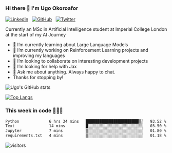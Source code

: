 ### Hi there 👋 I'm Ugo Okoroafor
[![Linkedin](https://img.shields.io/badge/linkedin-%230077B5.svg?style=for-the-badge&logo=linkedin&logoColor=white)](https://www.linkedin.com/in/ugo-okoroafor-49709878/) &nbsp;
[![GitHub](https://img.shields.io/badge/github-%23121011.svg?style=for-the-badge&logo=github&logoColor=white)](https://github.com/Uokoroafor/uokoroafor) &nbsp;
[![Twitter](https://img.shields.io/badge/Twitter-1DA1F2?style=for-the-badge&logo=twitter&logoColor=white)](https://twitter.com/ArtificialUgo)&nbsp;

Currently an MSc in Artificial Intelligence student at Imperial College London at the start of my AI Journey

- 🌱 I’m currently learning about Large Language Models
- 🔭 I’m currently working on Reinforcement Learning projects and improving my languages
- 👯 I’m looking to collaborate on interesting development projects
- 🤔 I’m looking for help with Jax
- 💬 Ask me about anything. Always happy to chat.
- Thanks for stopping by!


![Ugo's GitHub stats](https://github-readme-stats-eight-theta.vercel.app/api?username=uokoroafor&show_icons=true&theme=transparent&hide=stars,issues)

[![Top Langs](https://github-readme-stats-git-masterrstaa-rickstaa.vercel.app/api/top-langs/?username=uokoroafor&layout=compact&theme=transparent)](https://github.com/uokoroafor/)



### This week in code 👨🏾‍💻
<!--START_SECTION:waka-->

```txt
Python             6 hrs 34 mins   ███████████████████████▒░   93.52 %
Text               14 mins         █░░░░░░░░░░░░░░░░░░░░░░░░   03.50 %
Jupyter            7 mins          ▒░░░░░░░░░░░░░░░░░░░░░░░░   01.80 %
requirements.txt   4 mins          ▒░░░░░░░░░░░░░░░░░░░░░░░░   01.18 %
```

<!--END_SECTION:waka-->
 ![visitors](https://visitor-badge.glitch.me/badge?page_id=${uokoroafor}.${uokoroafor})

<!--
**Uokoroafor/Uokoroafor** is a ✨ _special_ ✨ repository because its `README.md` (this file) appears on your GitHub profile.

Here are some ideas to get you started:

- 🔭 I’m currently working on ...
- 🌱 I’m currently learning ...
- 👯 I’m looking to collaborate on ...
- 🤔 I’m looking for help with ...
- 💬 Ask me about ...
- 📫 How to reach me: ...
- 😄 Pronouns: ...
- ⚡ Fun fact: ...
[![Ugo's's wakatime stats](https://github-readme-stats.vercel.app/api/wakatime?username=willianrod)](https://github.com/anuraghazra/github-readme-stats)

-->


